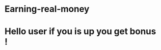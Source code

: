 # Earning-real-money
<!DOCTYPE html>
<html>
<head>
  <title>My First Website</title>
</head>
<body>
  <h1>Hello user if you is up you get bonus !</h1>
</body> 
</html>
